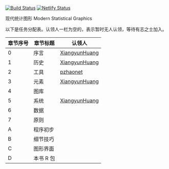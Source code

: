 [![Build Status](https://travis-ci.com/XiangyunHuang/MSG-Book.svg?branch=master)](https://travis-ci.com/XiangyunHuang/MSG-Book) [![Netlify Status](https://api.netlify.com/api/v1/badges/bb36db58-2a81-4e96-8397-5f9384138185/deploy-status)](https://app.netlify.com/sites/nostalgic-boyd-830eb6/deploys)


现代统计图形 Modern Statistical Graphics

以下是任务分配表。认领人一栏为空的，表示暂时无人认领，等待有志之士加入。

| 章节序号 | 章节标题  | 认领人                                            |
| -------- | --------- | ------------------------------------------------- |
| 0        | 序言      | [XiangyunHuang](https://github.com/XiangyunHuang) |
| 1        | 历史      | [XiangyunHuang](https://github.com/XiangyunHuang) |
| 2        | 工具      | [pzhaonet](https://github.com/pzhaonet)           |
| 3        | 元素      | [XiangyunHuang](https://github.com/XiangyunHuang) |
| 4        | 图库      |                                                   |
| 5        | 系统      | [XiangyunHuang](https://github.com/XiangyunHuang) |
| 6        | 数据      |                                                   |
| 7        | 原则      |                                                   |
| A        | 程序初步  |                                                   |
| B        | 细节技巧  |                                                   |
| C        | 图形界面  |                                                   |
| D        | 本书 R 包 |                                                   |
